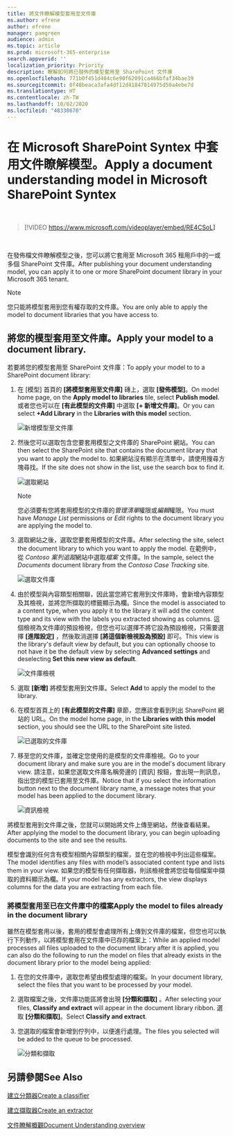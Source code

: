 ```yaml
---
title: 將文件瞭解模型套用至文件庫
ms.author: efrene
author: efrene
manager: pamgreen
audience: admin
ms.topic: article
ms.prod: microsoft-365-enterprise
search.appverid: ''
localization_priority: Priority
description: 瞭解如何將已發佈的模型套用至 SharePoint 文件庫
ms.openlocfilehash: 771b0f451d404c6e90f62091ca466bfaf34bae39
ms.sourcegitcommit: 0f48beaca3afa4df12d41847014975d50a4ebe7d
ms.translationtype: HT
ms.contentlocale: zh-TW
ms.lasthandoff: 10/02/2020
ms.locfileid: "48338670"
---
```

# <a name="apply-a-document-understanding-model-in-microsoft-sharepoint-syntex"></a><span data-ttu-id="ae82a-103">在 Microsoft SharePoint Syntex 中套用文件瞭解模型。</span><span class="sxs-lookup"><span data-stu-id="ae82a-103">Apply a document understanding model in Microsoft SharePoint Syntex</span></span>

</br>

> [!VIDEO https://www.microsoft.com/videoplayer/embed/RE4CSoL]

</br>

<span data-ttu-id="ae82a-104">在發佈檔文件瞭解模型之後，您可以將它套用至 Microsoft 365 租用戶中的一或多個 SharePoint 文件庫。</span><span class="sxs-lookup"><span data-stu-id="ae82a-104">After publishing your document understanding model, you can apply it to one or more SharePoint document library in your Microsoft 365 tenant.</span></span>

> [!NOTE]
> <span data-ttu-id="ae82a-105">您只能將模型套用到您有權存取的文件庫。</span><span class="sxs-lookup"><span data-stu-id="ae82a-105">You are only able to apply the model to document libraries that you have access to.</span></span>


## <a name="apply-your-model-to-a-document-library"></a><span data-ttu-id="ae82a-106">將您的模型套用至文件庫。</span><span class="sxs-lookup"><span data-stu-id="ae82a-106">Apply your model to a document library.</span></span>

<span data-ttu-id="ae82a-107">若要將您的模型套用至 SharePoint 文件庫：</span><span class="sxs-lookup"><span data-stu-id="ae82a-107">To apply your model to to a SharePoint document library:</span></span>

1. <span data-ttu-id="ae82a-108">在 [模型] 首頁的 **[將模型套用至文件庫]** 磚上，選取 **[發佈模型]**。</span><span class="sxs-lookup"><span data-stu-id="ae82a-108">On model home page, on the **Apply model to libraries** tile, select **Publish model**.</span></span> <span data-ttu-id="ae82a-109">或者您也可以在 **[有此模型的文件庫]** 中選取 **[+ 新增文件庫]**。</span><span class="sxs-lookup"><span data-stu-id="ae82a-109">Or you can select  **+Add Library** in the **Libraries with this model** section.</span></span> </br>

    ![新增模型至文件庫](../media/content-understanding/apply-to-library.png)</br>

2. <span data-ttu-id="ae82a-111">然後您可以選取包含您要套用模型之文件庫的 SharePoint 網站。</span><span class="sxs-lookup"><span data-stu-id="ae82a-111">You can then select the SharePoint site that contains the document library that you want to apply the model to.</span></span> <span data-ttu-id="ae82a-112">如果網站沒有顯示在清單中，請使用搜尋方塊尋找。</span><span class="sxs-lookup"><span data-stu-id="ae82a-112">If the site does not show in the list, use the search box to find it.</span></span></br>

    ![選取網站](../media/content-understanding/site-search.png)</br>

    > [!NOTE]
    > <span data-ttu-id="ae82a-114">您必須要有您將套用模型的文件庫的*管理清單*權限或*編輯*權限。</span><span class="sxs-lookup"><span data-stu-id="ae82a-114">You must have *Manage List* permissions or *Edit* rights to the document library you are applying the model to.</span></span></br>

3. <span data-ttu-id="ae82a-115">選取網站之後，選取您要套用模型的文件庫。</span><span class="sxs-lookup"><span data-stu-id="ae82a-115">After selecting the site, select the document library to which you want to apply the model.</span></span> <span data-ttu-id="ae82a-116">在範例中，從 *Contoso 案列追蹤*網站中選取*檔案* 文件庫。</span><span class="sxs-lookup"><span data-stu-id="ae82a-116">In the sample, select the *Documents* document library from the *Contoso Case Tracking* site.</span></span></br>

    ![選取文件庫](../media/content-understanding/select-doc-library.png)</br>

4. <span data-ttu-id="ae82a-118">由於模型與內容類型相關聯，因此當您將它套用到文件庫時，會新增內容類型及其檢視，並將您所擷取的標籤顯示為欄。</span><span class="sxs-lookup"><span data-stu-id="ae82a-118">Since the model is associated to a content type, when you apply it to the library it will add the content type and its view with the labels you extracted showing as columns.</span></span> <span data-ttu-id="ae82a-119">這個檢視為文件庫的預設檢視，但您也可以選擇不將它設為預設檢視，只需要選擇 **[進階設定]** ，然後取消選擇 **[將這個新檢視設為預設]** 即可。</span><span class="sxs-lookup"><span data-stu-id="ae82a-119">This view is the library's default view by default, but you can optionally choose to not have it be the default view by selecting **Advanced settings** and deselecting **Set this new view as default**.</span></span></br>

    ![文件庫檢視](../media/content-understanding/library-view.png)</br>

5. <span data-ttu-id="ae82a-121">選取 **[新增]** 將模型套用到文件庫。</span><span class="sxs-lookup"><span data-stu-id="ae82a-121">Select **Add** to apply the model to the library.</span></span> 
6. <span data-ttu-id="ae82a-122">在模型首頁上的 **[有此模型的文件庫]** 章節，您應該會看到列出 SharePoint 網站的 URL。</span><span class="sxs-lookup"><span data-stu-id="ae82a-122">On the model home page, in the **Libraries with this model** section, you should see the URL to the SharePoint site listed.</span></span></br>

    ![已選取的文件庫](../media/content-understanding/selected-library.png)</br>

7. <span data-ttu-id="ae82a-124">移至您的文件庫，並確定您使用的是模型的文件庫檢視。</span><span class="sxs-lookup"><span data-stu-id="ae82a-124">Go to your document library and make sure you are in the model's document library view.</span></span> <span data-ttu-id="ae82a-125">請注意，如果您選取文件庫名稱旁邊的 [資訊] 按鈕，會出現一則訊息，指出您的模型已套用至文件庫。</span><span class="sxs-lookup"><span data-stu-id="ae82a-125">Notice that if you select the information button next to the document library name, a message notes that your model has been applied to the document library.</span></span>

    ![資訊檢視](../media/content-understanding/info-du.png)</br> 


<span data-ttu-id="ae82a-127">將模型套用到文件庫之後，您就可以開始將文件上傳至網站，然後查看結果。</span><span class="sxs-lookup"><span data-stu-id="ae82a-127">After applying the model to the document library, you can begin uploading documents to the site and see the results.</span></span>

<span data-ttu-id="ae82a-128">模型會識別任何含有模型相關內容類型的檔案，並在您的檢視中列出這些檔案。</span><span class="sxs-lookup"><span data-stu-id="ae82a-128">The model identifies any files with model’s associated content type and lists them in your view.</span></span> <span data-ttu-id="ae82a-129">如果您的模型有任何擷取器，則該檢視會將您從每個檔案中擷取的資料顯示為欄。</span><span class="sxs-lookup"><span data-stu-id="ae82a-129">If your model has any extractors, the view displays columns for the data you are extracting from each file.</span></span>

### <a name="apply-the-model-to-files-already-in-the-document-library"></a><span data-ttu-id="ae82a-130">將模型套用至已在文件庫中的檔案</span><span class="sxs-lookup"><span data-stu-id="ae82a-130">Apply the model to files already in the document library</span></span>

<span data-ttu-id="ae82a-131">雖然在模型套用以後，套用的模型會處理所有上傳到文件庫的檔案，但您也可以執行下列動作，以將模型套用在文件庫中已存的檔案上：</span><span class="sxs-lookup"><span data-stu-id="ae82a-131">While an applied model processes all files uploaded to the document library after it is applied, you can also do the following to run the model on files that already exists in the document library prior to the model being applied:</span></span>

1. <span data-ttu-id="ae82a-132">在您的文件庫中，選取您希望由模型處理的檔案。</span><span class="sxs-lookup"><span data-stu-id="ae82a-132">In your document library, select the files that you want to be processed by your model.</span></span>
2. <span data-ttu-id="ae82a-133">選取檔案之後，文件庫功能區將會出現 **[分類和擷取]** 。</span><span class="sxs-lookup"><span data-stu-id="ae82a-133">After selecting your files, **Classify and extract** will appear in the document library ribbon.</span></span> <span data-ttu-id="ae82a-134">選取 **[分類和擷取]**。</span><span class="sxs-lookup"><span data-stu-id="ae82a-134">Select **Classify and extract**.</span></span>
3. <span data-ttu-id="ae82a-135">您選取的檔案會新增到佇列中，以便進行處理。</span><span class="sxs-lookup"><span data-stu-id="ae82a-135">The files you selected will be added to the queue to be processed.</span></span>

      ![分類和擷取](../media/content-understanding/extract-classify.png)</br> 

## <a name="see-also"></a><span data-ttu-id="ae82a-137">另請參閱</span><span class="sxs-lookup"><span data-stu-id="ae82a-137">See Also</span></span>
[<span data-ttu-id="ae82a-138">建立分類器</span><span class="sxs-lookup"><span data-stu-id="ae82a-138">Create a classifier</span></span>](create-a-classifier.md)

[<span data-ttu-id="ae82a-139">建立擷取器</span><span class="sxs-lookup"><span data-stu-id="ae82a-139">Create an extractor</span></span>](create-an-extractor.md)

[<span data-ttu-id="ae82a-140">文件瞭解概觀</span><span class="sxs-lookup"><span data-stu-id="ae82a-140">Document Understanding overview</span></span>](document-understanding-overview.md)


